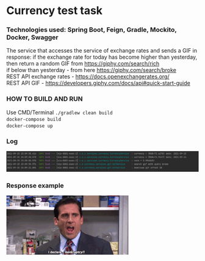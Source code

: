 # Currency test task

### Technologies used: Spring Boot, Feign, Gradle, Mockito, Docker, Swagger

The service that accesses the service of exchange rates and sends a GIF in response:
if the exchange rate for today has become higher than yesterday, then return a random GIF from https://giphy.com/search/rich <br />
if below than yesterday - from here https://giphy.com/search/broke  <br />
REST API exchange rates - https://docs.openexchangerates.org/  <br />
REST API GIF - https://developers.giphy.com/docs/api#quick-start-guide

### HOW TO BUILD AND RUN
Use CMD/Terminal
`./gradlew clean build` <br />
`docker-compose build` <br />
`docker-compose up` 


### Log
![img_1.png](img_1.png)

### Response example
![response.gif](response.gif)